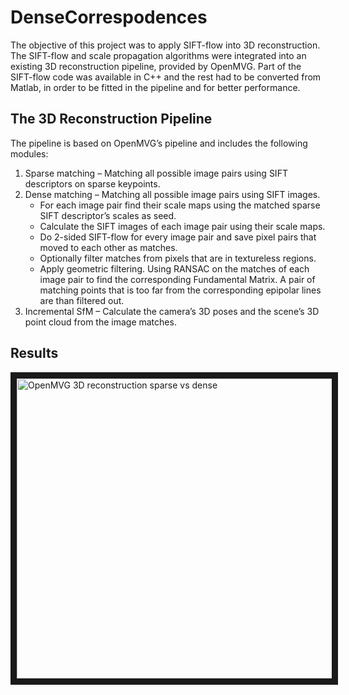 # DenseCorrespodences
The objective of this project was to apply SIFT-flow into 3D reconstruction. The SIFT-flow and scale propagation algorithms were integrated into an existing 3D reconstruction pipeline, provided by OpenMVG. Part of the SIFT-flow code was available in C++ and the rest had to be converted from Matlab, in order to be fitted in the pipeline and for better performance.
## The 3D Reconstruction Pipeline
The pipeline is based on OpenMVG’s pipeline and includes the following modules:

1. Sparse matching – Matching all possible image pairs using SIFT descriptors on sparse keypoints.
2. Dense matching – Matching all possible image pairs using SIFT images.
    * For each image pair find their scale maps using the matched sparse SIFT descriptor’s scales as seed.
    * Calculate the SIFT images of each image pair using their scale maps.
    * Do 2-sided SIFT-flow for every image pair and save pixel pairs that moved to each other as matches.
    * Optionally filter matches from pixels that are in textureless regions.
    * Apply geometric filtering. Using RANSAC on the matches of each image pair to find the corresponding Fundamental Matrix. A pair of matching points that is too far from the corresponding epipolar lines are than filtered out.
3.	Incremental SfM – Calculate the camera’s 3D poses and the scene’s 3D point cloud from the image matches.

## Results
<a href="http://www.youtube.com/watch?feature=player_embedded&v=hPCFbbUbaYo
" target="_blank"><img src="http://img.youtube.com/vi/hPCFbbUbaYo/0.jpg" 
alt="OpenMVG 3D reconstruction sparse vs dense " width="640" height="480" border="10" /></a>
